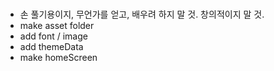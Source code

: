 #
- 손 풀기용이지, 무언가를 얻고, 배우려 하지 말 것. 창의적이지 말 것.
- make asset folder
- add font / image
- add themeData
- make homeScreen